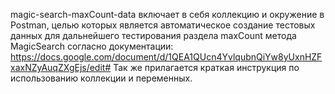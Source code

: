 magic-search-maxCount-data включает в себя коллекцию и окружение в Postman, целью которых является автоматическое создание тестовых данных для дальнейшего тестирования раздела maxCount метода MagicSearch согласно документации: https://docs.google.com/document/d/1QEA1QUcn4YvlqubnQiYw8yUxnHZFxaxNZyAuqZXgEjs/edit# Так же прилагается краткая инструкция по использованию коллекции и переменных.
